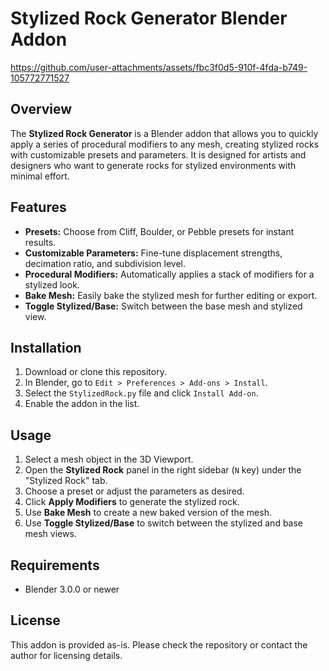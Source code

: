 # Stylized Rock Generator Blender Addon





https://github.com/user-attachments/assets/fbc3f0d5-910f-4fda-b749-105772771527




## Overview
The **Stylized Rock Generator** is a Blender addon that allows you to quickly apply a series of procedural modifiers to any mesh, creating stylized rocks with customizable presets and parameters. It is designed for artists and designers who want to generate rocks for stylized environments with minimal effort.

## Features
- **Presets:** Choose from Cliff, Boulder, or Pebble presets for instant results.
- **Customizable Parameters:** Fine-tune displacement strengths, decimation ratio, and subdivision level.
- **Procedural Modifiers:** Automatically applies a stack of modifiers for a stylized look.
- **Bake Mesh:** Easily bake the stylized mesh for further editing or export.
- **Toggle Stylized/Base:** Switch between the base mesh and stylized view.

## Installation
1. Download or clone this repository.
2. In Blender, go to `Edit > Preferences > Add-ons > Install`.
3. Select the `StylizedRock.py` file and click `Install Add-on`.
4. Enable the addon in the list.

## Usage
1. Select a mesh object in the 3D Viewport.
2. Open the **Stylized Rock** panel in the right sidebar (`N` key) under the "Stylized Rock" tab.
3. Choose a preset or adjust the parameters as desired.
4. Click **Apply Modifiers** to generate the stylized rock.
5. Use **Bake Mesh** to create a new baked version of the mesh.
6. Use **Toggle Stylized/Base** to switch between the stylized and base mesh views.

## Requirements
- Blender 3.0.0 or newer

## License
This addon is provided as-is. Please check the repository or contact the author for licensing details.
